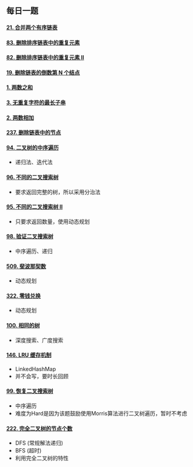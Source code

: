 ## 每日一题

#### [21. 合并两个有序链表](https://leetcode-cn.com/problems/merge-two-sorted-lists/)

#### [83. 删除排序链表中的重复元素](https://leetcode-cn.com/problems/remove-duplicates-from-sorted-list/)

#### [82. 删除排序链表中的重复元素 II](https://leetcode-cn.com/problems/remove-duplicates-from-sorted-list-ii/)

#### [19. 删除链表的倒数第 N 个结点](https://leetcode-cn.com/problems/remove-nth-node-from-end-of-list/)

#### [1. 两数之和](https://leetcode-cn.com/problems/two-sum/)

#### [3. 无重复字符的最长子串](https://leetcode-cn.com/problems/longest-substring-without-repeating-characters/)

#### [2. 两数相加](https://leetcode-cn.com/problems/add-two-numbers/)

#### [237. 删除链表中的节点](https://leetcode-cn.com/problems/delete-node-in-a-linked-list/)

#### [94. 二叉树的中序遍历](https://leetcode-cn.com/problems/binary-tree-inorder-traversal/)

* 递归法、迭代法

#### [96. 不同的二叉搜索树](https://leetcode-cn.com/problems/unique-binary-search-trees/)

* 要求返回完整的树，所以采用分治法

#### [95. 不同的二叉搜索树 II](https://leetcode-cn.com/problems/unique-binary-search-trees-ii/)

* 只要求返回数量，使用动态规划

#### [98. 验证二叉搜索树](https://leetcode-cn.com/problems/validate-binary-search-tree/)

* 中序遍历、递归

#### [509. 斐波那契数](https://leetcode-cn.com/problems/fibonacci-number/)

* 动态规划

#### [322. 零钱兑换](https://leetcode-cn.com/problems/coin-change/)

* 动态规划

#### [100. 相同的树](https://leetcode-cn.com/problems/same-tree/)  

* 深度搜索、广度搜索

#### [146. LRU 缓存机制](https://leetcode-cn.com/problems/lru-cache/)

* LinkedHashMap
* 并不会写，要时长回顾

#### [99. 恢复二叉搜索树](https://leetcode-cn.com/problems/recover-binary-search-tree/)

* 中序遍历
* 难度为Hard是因为该题鼓励使用Morris算法进行二叉树遍历，暂时不考虑

#### [222. 完全二叉树的节点个数](https://leetcode-cn.com/problems/count-complete-tree-nodes/)

* DFS (常规解法递归)
* BFS (超时)
* 利用完全二叉树的特性